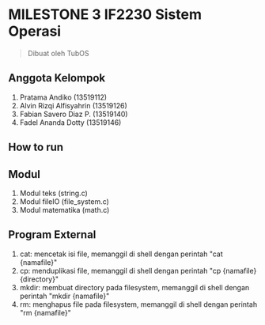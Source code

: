 # MILESTONE 3 IF2230 Sistem Operasi
> Dibuat oleh TubOS

## Anggota Kelompok
1. Pratama Andiko           (13519112)  
2. Alvin Rizqi Alfisyahrin  (13519126)
3. Fabian Savero Diaz P.    (13519140)  
4. Fadel Ananda Dotty       (13519146)  

## How to run

## Modul
1. Modul teks (string.c)
2. Modul fileIO (file_system.c)
3. Modul matematika (math.c)

## Program External
1. cat: mencetak isi file, memanggil di shell dengan perintah "cat {namafile}"
2. cp: menduplikasi file, memanggil di shell dengan perintah "cp {namafile} {directory}"
3. mkdir: membuat directory pada filesystem, memanggil di shell dengan perintah "mkdir {namafile}"
4. rm: menghapus file pada filesystem, memanggil di shell dengan perintah "rm {namafile}"
